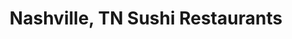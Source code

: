 ---
layout: city
title: Nashville, TN Sushi Restaurants
permalink: /tennessee/nashville/
stateAbbr: TN
stateName: Tennessee
cityName: Nashville
---